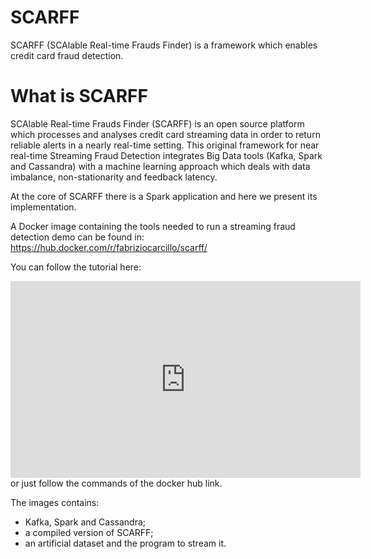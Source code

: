 # SCARFF
SCARFF (SCAlable Real-time Frauds Finder) is a framework which enables credit card fraud detection.

# What is SCARFF
SCAlable Real-time Frauds Finder (SCARFF) is an open source platform which processes and analyses credit card streaming data in order to return reliable alerts in a nearly real-time setting. This original framework for near real-time Streaming Fraud Detection integrates Big Data tools (Kafka, Spark and Cassandra) with a machine learning approach which deals with data imbalance, non-stationarity and feedback latency.

At the core of SCARFF there is a Spark application and here we present its implementation.

A Docker image containing the tools needed to run a streaming fraud detection demo can be found in:
https://hub.docker.com/r/fabriziocarcillo/scarff/

You can follow the tutorial here:
<iframe width="560" height="315" src="https://www.youtube.com/embed/GaG9J5MvfD0" frameborder="0" allowfullscreen></iframe>
or just follow the commands of the docker hub link.

The images contains:
  * Kafka, Spark and Cassandra;
  * a compiled version of SCARFF;
  * an artificial dataset and the program to stream it.
